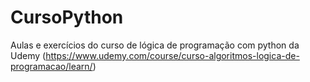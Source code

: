 # CursoPython
Aulas e exercícios do curso de lógica de programação com python da Udemy (https://www.udemy.com/course/curso-algoritmos-logica-de-programacao/learn/)
